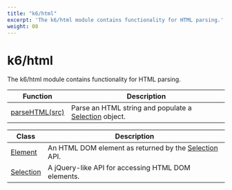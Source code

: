 ```yaml
---
title: "k6/html"
excerpt: 'The k6/html module contains functionality for HTML parsing.'
weight: 08
---
```


# k6/html

The k6/html module contains functionality for HTML parsing.

| Function                                                                     | Description                                                                                                        |
| ---------------------------------------------------------------------------- | ------------------------------------------------------------------------------------------------------------------ |
| [parseHTML(src)](https://grafana.com/docs/k6/<K6_VERSION>/javascript-api/k6-html/parsehtml) | Parse an HTML string and populate a [Selection](https://grafana.com/docs/k6/<K6_VERSION>/javascript-api/k6-html/selection) object. |

| Class                                                                   | Description                                                                                                        |
| ----------------------------------------------------------------------- | ------------------------------------------------------------------------------------------------------------------ |
| [Element](https://grafana.com/docs/k6/<K6_VERSION>/javascript-api/k6-html/element)     | An HTML DOM element as returned by the [Selection](https://grafana.com/docs/k6/<K6_VERSION>/javascript-api/k6-html/selection) API. |
| [Selection](https://grafana.com/docs/k6/<K6_VERSION>/javascript-api/k6-html/selection) | A jQuery-like API for accessing HTML DOM elements.                                                                 |
